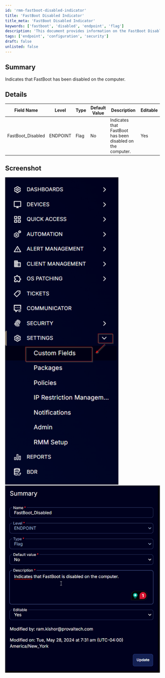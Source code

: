 ```yaml
---
id: 'rmm-fastboot-disabled-indicator'
title: 'FastBoot Disabled Indicator'
title_meta: 'FastBoot Disabled Indicator'
keywords: ['fastboot', 'disabled', 'endpoint', 'flag']
description: 'This document provides information on the FastBoot Disabled Indicator, detailing its functionality, default values, and editable status. It includes a summary of the indicator, a detailed table of its fields, and screenshots for visual reference.'
tags: ['endpoint', 'configuration', 'security']
draft: false
unlisted: false
---
```

## Summary

Indicates that FastBoot has been disabled on the computer.

## Details

| Field Name           | Level    | Type  | Default Value | Description                                             | Editable |
|---------------------|----------|-------|---------------|---------------------------------------------------------|----------|
| FastBoot_Disabled    | ENDPOINT | Flag  | No            | Indicates that FastBoot has been disabled on the computer. | Yes      |

## Screenshot

![Screenshot 1](../../../static/img/Endpoint---FastBoot_Disabled/image_1.png)
![Screenshot 2](../../../static/img/Endpoint---FastBoot_Disabled/image_2.png)




